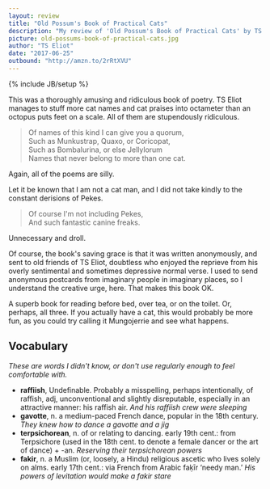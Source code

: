 ```yaml
---
layout: review
title: "Old Possum's Book of Practical Cats"
description: "My review of 'Old Possum's Book of Practical Cats' by TS Eliot"
picture: old-possums-book-of-practical-cats.jpg
author: "TS Eliot"
date: "2017-06-25"
outbound: "http://amzn.to/2rRtXVU"
---
```

{% include JB/setup %}

This was a thoroughly amusing and ridiculous book of poetry. TS Eliot manages to stuff more cat names and cat praises into octameter than an octopus puts feet on a scale. All of them are stupendously ridiculous.

> Of names of this kind I can give you a quorum,  
> Such as Munkustrap, Quaxo, or Coricopat,  
> Such as Bombalurina, or else Jellylorum  
> Names that never belong to more than one cat.  
 
Again, all of the poems are silly.

Let it be known that I am not a cat man, and I did not take kindly to the constant derisions of Pekes.

> Of course I'm not including Pekes,  
> And such fantastic canine freaks.  

Unnecessary and droll.

Of course, the book's saving grace is that it was written anonymously, and sent to old friends of TS Eliot, doubtless who enjoyed the reprieve from his overly sentimental and sometimes depressive normal verse. I used to send anonymous postcards from imaginary people in imaginary places, so I understand the creative urge, here. That makes this book OK.

A superb book for reading before bed, over tea, or on the toilet. Or, perhaps, all three. If you actually have a cat, this would probably be more fun, as you could try calling it Mungojerrie and see what happens.

## Vocabulary

_These are words I didn't know, or don't use regularly enough to feel comfortable with._

- **raffiish**, Undefinable. Probably a misspelling, perhaps intentionally, of raffish, adj, unconventional and slightly disreputable, especially in an attractive manner: his raffish air. _And his raffiish crew were sleeping_
- **gavotte**, n. a medium-paced French dance, popular in the 18th century. _They knew how to dance a gavotte and a jig_
- **terpsichorean**, n. of or relating to dancing. early 19th cent.: from Terpsichore (used in the 18th cent. to denote a female dancer or the art of dance) + -an. _Reserving their terpsichorean powers_
- **fakir**, n. a Muslim (or, loosely, a Hindu) religious ascetic who lives solely on alms. early 17th cent.: via French from Arabic faḳīr ‘needy man.’ _His powers of levitation would make a fakir stare_

